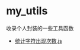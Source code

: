 # my_utils
收录个人封装的一些工具函数

<!--filetoc-start-->
- [统计字符出现次数.js](https://github.com/zsf1482451437/my_utils/tree/main/src/统计字符出现次数.js)
<!--filetoc-end-->